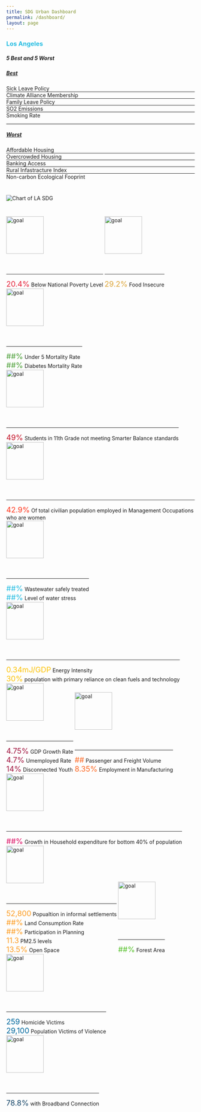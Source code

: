 ```yaml
---
title: SDG Urban Dashboard
permalink: /dashboard/
layout: page
---
```


<h3 style="color:#26BDE2">Los Angeles</h3>

<div class="container-fluid">
  <div class="row justify-content-center">
    <!-- City Average -->
    <div class="col-md-4">
      <canvas id="doughnut-chart" width="800" height="450"></canvas>
    </div>
    <div class="col-md-4">
      <!-- Reporting Status -->
      <canvas id="doughnut-chart2" width="800" height="450"></canvas>
    </div>
    <!-- 5 Best and 5 Worst -->
    <div class="col-xs-12 col-md-4">
      <div id="accordion">
        <div class="card">
          <div class="card-header" id="heading-1">
            <h5 class="accordion-header">
              5 Best and 5 Worst
            </h5>
          </div>
          <div
            id="collapse-1"
            class="collapse show"
            data-parent="#accordion"
            aria-labelledby="heading-1"
            style="margin-bottom:40px;"
          >
            <!-- <div class="card-body"> -->
            <div id="accordion-1">
              <div class="card">
                <div class="card-header" id="heading-1-1">
                  <h5 class="mb-0">
                    <a
                      class="collapsed"
                      role="button"
                      data-toggle="collapse"
                      href="#collapse-1-1"
                      aria-expanded="false"
                      aria-controls="collapse-1-1"
                    >
                      Best
                    </a>
                  </h5>
                </div>
                <div
                  id="collapse-1-1"
                  class="collapse"
                  data-parent="#accordion-1"
                  aria-labelledby="heading-1-1"
                >
                  <div class="card-body">
                    Sick Leave Policy
                  </div>
                  <hr style="margin:0" />
                  <div class="card-body">
                    Climate Alliance Membership
                  </div>
                  <hr style="margin:0" />
                  <div class="card-body">
                    Family Leave Policy
                  </div>
                  <hr style="margin:0" />
                  <div class="card-body">
                    SO2 Emissions
                  </div>
                  <hr style="margin:0" />
                  <div class="card-body">
                    Smoking Rate
                  </div>
                </div>
              </div>
              <hr />
              <div class="card">
                <div class="card-header" id="heading-1-2">
                  <h5 class="mb-0">
                    <a
                      class="collapsed"
                      role="button"
                      data-toggle="collapse"
                      href="#collapse-1-2"
                      aria-expanded="false"
                      aria-controls="collapse-1-2"
                    >
                      Worst
                    </a>
                  </h5>
                </div>
                <div
                  id="collapse-1-2"
                  class="collapse"
                  data-parent="#accordion-1"
                  aria-labelledby="heading-1-2"
                >
                  <div class="card-body">
                    Affordable Housing
                  </div>
                  <hr style="margin:0" />
                  <div class="card-body">
                    Overcrowded Housing
                  </div>
                  <hr style="margin:0" />
                  <div class="card-body">
                    Banking Access
                  </div>
                  <hr style="margin:0" />
                  <div class="card-body">
                    Rural Infastracture Index
                  </div>
                  <hr style="margin:0" />
                  <div class="card-body">
                    Non-carbon Ecological Fooprint
                  </div>
                </div>
              </div>
            </div>
            <!-- </div> -->
          </div>
        </div>
      </div>
    </div>
  </div>
  <!-- Chart -->
  <div class="col-xs-12 col-md-4">
    <img
      src="/open-sdg-site-starter/assets/img/Chart.png"
      style="display:inline-block; vertical-align:top; margin-bottom:40px"
      alt="Chart of LA SDG"
      class="chartImage"
    />
  </div>

  <!-- Progress Bars and Percentage Data For Each SDG -->
  <div class="row justify-content-center">
    <div class="col-xs-12 col-md-4" style="display:inline-block;">
      <img
        style="height:100px; width:100px; vertical-align:top; margin-bottom:40px;"
        alt="goal"
        src="https://www.un.org/sustainabledevelopment/wp-content/uploads/2019/08/E-Goal-01-1024x1024.png"
      />
      <div class="text-percentages">
        <hr class="slash-1" style="color:#E5243B" />
        <span style="font-size:20px; color:#E5243B">20.4%</span>
        <span>Below National Poverty Level</span>
      </div>
    </div>
    <div class="col-xs-12 col-md-4" style="display:inline-block;">
      <img
        style="height:100px; width:100px; vertical-align:top; margin-bottom:40px;"
        alt="goal"
        src="https://www.un.org/sustainabledevelopment/wp-content/uploads/2019/08/E-Goal-02-1024x1024.png"
      />
      <div class="text-percentages">
        <hr class="slash-1" style="color:#DDA63A" />
        <span style="font-size:20px; color:#DDA63A">29.2%</span>
        <span>Food Insecure</span>
      </div>
    </div>
    <div class="col-xs-12 col-md-4" style="display:inline-block;">
      <img
        style="height:100px; width:100px; vertical-align:top; margin-bottom:40px;"
        alt="goal"
        src="https://www.un.org/sustainabledevelopment/wp-content/uploads/2019/08/E-Goal-03-1024x1024.png"
      />
      <div class="text-percentages">
        <hr class="slash-1" style="color:#4C9F38" />
        <span style="font-size:20px; color:#4C9F38">##%</span>
        <span>Under 5 Mortality Rate</span>
        <br />
        <span style="font-size:20px; color:#4C9F38">##%</span>
        <span>Diabetes Mortality Rate</span>
      </div>
    </div>
  </div>
  <div class="row justify-content-center">
    <div class="col-xs-12 col-md-4" style="display:inline-block;">
      <img
        style="height:100px; width:100px; vertical-align:top; margin-bottom:40px;"
        alt="goal"
        src="https://www.un.org/sustainabledevelopment/wp-content/uploads/2019/08/E-Goal-04-1024x1024.png"
      />
      <div class="text-percentages">
        <hr class="slash-1" style="color:#C5192D" />
        <span style="font-size:20px; color:#C5192D">49%</span>
        <span
          >Students in 11th Grade not meeting Smarter Balance standards</span
        >
      </div>
    </div>
    <div class="col-xs-12 col-md-4" style="display:inline-block;">
      <img
        style="height:100px; width:100px; vertical-align:top; margin-bottom:40px;"
        alt="goal"
        src="https://www.un.org/sustainabledevelopment/wp-content/uploads/2019/08/E-Goal-05-1024x1024.png"
      />
      <div class="text-percentages">
        <hr class="slash-1" style="color:#FF3A21" />
        <span style="font-size:20px; color:#FF3A21">42.9%</span>
        <span>
          Of total civilian population employed in Management Occupations who
          are women
        </span>
      </div>
    </div>
    <div class="col-xs-12 col-md-4" style="display:inline-block;">
      <img
        style="height:100px; width:100px; vertical-align:top; margin-bottom:40px;"
        alt="goal"
        src="https://www.un.org/sustainabledevelopment/wp-content/uploads/2019/08/E-Goal-06-1024x1024.png"
      />
      <div class="text-percentages">
        <hr class="slash-1" style="color:#26BDE2" />
        <span style="font-size:20px; color:#26BDE2">##%</span>
        <span>Wastewater safely treated</span>
        <br />
        <span style="font-size:20px; color:#26BDE2">##%</span>
        <span>Level of water stress</span>
      </div>
    </div>
  </div>
  <div class="row justify-content-center">
    <div class="col-xs-12 col-md-4" style="display:inline-block;">
      <img
        style="height:100px; width:100px; vertical-align:top; margin-bottom:40px;"
        alt="goal"
        src="https://www.un.org/sustainabledevelopment/wp-content/uploads/2019/08/E-Goal-07-1024x1024.png"
      />
      <div class="text-percentages">
        <hr class="slash-1" style="color:#FCC30B" />
        <span style="font-size:20px; color:#FCC30B">0.34mJ/GDP</span>
        <span>Energy Intensity</span>
        <br />
        <span style="font-size:20px; color:#FCC30B">30%</span>
        <span
          >population with primary reliance on clean fuels and technology</span
        >
      </div>
    </div>
    <div class="col-xs-12 col-md-4" style="display:inline-block;">
      <img
        style="height:100px; width:100px; vertical-align:top; margin-bottom:40px;"
        alt="goal"
        src="https://www.un.org/sustainabledevelopment/wp-content/uploads/2019/08/E-Goal-08-1024x1024.png"
      />
      <div class="text-percentages">
        <hr class="slash-1" style="color:#A21942" />
        <span style="font-size:20px; color:#A21942">4.75%</span>
        <span>GDP Growth Rate</span>
        <br />
        <span style="font-size:20px; color:#A21942">4.7%</span>
        <span>Umemployed Rate</span>
        <br />
        <span style="font-size:20px; color:#A21942">14%</span>
        <span>Disconnected Youth</span>
      </div>
    </div>
    <div class="col-xs-12 col-md-4" style="display:inline-block;">
      <img
        style="height:100px; width:100px; vertical-align:top; margin-bottom:40px;"
        alt="goal"
        src="https://www.un.org/sustainabledevelopment/wp-content/uploads/2019/08/E-Goal-09-1024x1024.png"
      />
      <div class="text-percentages">
        <hr class="slash-1" style="color:#FD6925" />
        <span style="font-size:20px; color:#FD6925">##</span>
        <span>Passenger and Freight Volume</span>
        <br />
        <span style="font-size:20px; color:#FD6925">8.35%</span>
        <span>Employment in Manufacturing</span>
      </div>
    </div>
  </div>

  <div class="row justify-content-center">
    <div class="col-xs-12 col-md-4" style="display:inline-block;">
      <img
        style="height:100px; width:100px; vertical-align:top; margin-bottom:40px;"
        alt="goal"
        src="https://www.un.org/sustainabledevelopment/wp-content/uploads/2019/08/E-Goal-10-1024x1024.png"
      />
      <div class="text-percentages">
        <hr class="slash-1" style="color:#DD1367" />
        <span style="font-size:20px; color:#DD1367">##%</span>
        <span
          >Growth in Household expenditure for bottom 40% of population</span
        >
      </div>
    </div>
    <div class="col-xs-12 col-md-4" style="display:inline-block;">
      <img
        style="height:100px; width:100px; vertical-align:top; margin-bottom:40px;"
        alt="goal"
        src="https://www.un.org/sustainabledevelopment/wp-content/uploads/2019/08/E-Goal-11-1024x1024.png"
      />
      <div class="text-percentages">
        <hr class="slash-1" style="color:#FD9D24" />
        <div class="col-6">
          <span style="font-size:20px; color:#FD9D24">52,800</span>
          <span>Popualtion in informal settlements</span>
          <br />
          <span style="font-size:20px; color:#FD9D24">##%</span>
          <span>Land Consumption Rate</span>
          <br />
          <span style="font-size:20px; color:#FD9D24">##%</span>
          <span>Participation in Planning</span>
        </div>
        <div class="col-6">
          <span style="font-size:20px; color:#FD9D24">11.3</span>
          <span>PM2.5 levels</span>
          <br />
          <span style="font-size:20px; color:#FD9D24">13.5%</span>
          <span>Open Space</span>
        </div>
      </div>
    </div>
    <div class="col-xs-12 col-md-4" style="display:inline-block;">
      <img
        style="height:100px; width:100px; vertical-align:top; margin-bottom:40px;"
        alt="goal"
        src="https://www.un.org/sustainabledevelopment/wp-content/uploads/2019/08/E-Goal-15-1024x1024.png"
      />
      <div class="text-percentages">
        <hr class="slash-1" style="color:#56C02B" />
        <span style="font-size:20px; color:#56C02B">##%</span>
        <span>Forest Area</span>
      </div>
    </div>
  </div>
  <div class="row justify-content-center">
    <div class="col-xs-12 col-md-4" style="display:inline-block;">
      <img
        style="height:100px; width:100px; vertical-align:top; margin-bottom:40px;"
        alt="goal"
        src="https://www.un.org/sustainabledevelopment/wp-content/uploads/2019/08/E-Goal-16-1024x1024.png"
      />
      <div class="text-percentages">
        <hr class="slash-1" style="color:#00689D" />
        <span style="font-size:20px; color:#00689D">259</span>
        <span>Homicide Victims</span>
        <br />
        <span style="font-size:20px; color:#00689D">29,100</span>
        <span>Population Victims of Violence</span>
      </div>
    </div>
    <div class="col-xs-12 col-md-4" style="display:inline-block;">
      <img
        style="height:100px; width:100px; vertical-align:top; margin-bottom:40px;"
        alt="goal"
        src="https://www.un.org/sustainabledevelopment/wp-content/uploads/2019/08/E-Goal-17-1024x1024.png"
      />
      <div class="text-percentages">
        <hr class="slash-1" style="color:#19486A" />
        <span style="font-size:20px; color:#19486A">78.8%</span>
        <span>with Broadband Connection</span>
      </div>
    </div>
  </div>
  <script src="https://cdn.jsdelivr.net/npm/chart.js@2.8.0"></script>
  <script>
    new Chart(document.getElementById("doughnut-chart"), {
      type: "doughnut",
      data: {
        labels: ["City Average Score", "Other Cities"],
        datasets: [
          {
            label: "City Average Score",
            backgroundColor: ["#26BDE2", "#C0C0C0"],
            data: [0.55, 0.45]
          }
        ]
      },
      options: {
        title: {
          display: true,
          text: "City Average Score"
        },
        tooltips: {
          callbacks: {
            label: function(tooltipItem, data) {
              var dataset = data.datasets[tooltipItem.datasetIndex];
              var meta = dataset._meta[Object.keys(dataset._meta)[0]];
              var total = meta.total;
              var currentValue = dataset.data[tooltipItem.index];
              var percentage = parseFloat(
                ((currentValue / total) * 100).toFixed(1)
              );
              return currentValue + " (" + percentage + "%)";
            },
            title: function(tooltipItem, data) {
              return data.labels[tooltipItem[0].index];
            }
          }
        }
      }
    });
    new Chart(document.getElementById("doughnut-chart2"), {
      type: "doughnut",
      data: {
        labels: ["Reported online", "Exploring Data Sources"],
        datasets: [
          {
            label: "Reporting Status",
            backgroundColor: ["#5cb85c", "#E27874"],
            data: [0.47, 0.53]
          }
        ]
      },
      options: {
        title: {
          display: true,
          text: "Reporting Status"
        },
        tooltips: {
          callbacks: {
            label: function(tooltipItem, data) {
              var dataset = data.datasets[tooltipItem.datasetIndex];
              var meta = dataset._meta[Object.keys(dataset._meta)[0]];
              var total = meta.total;
              var currentValue = dataset.data[tooltipItem.index];
              var percentage = parseFloat(
                ((currentValue / total) * 100).toFixed(1)
              );
              return currentValue + " (" + percentage + "%)";
            },
            title: function(tooltipItem, data) {
              return data.labels[tooltipItem[0].index];
            }
          }
        }
      }
    });
  </script>
</div>
